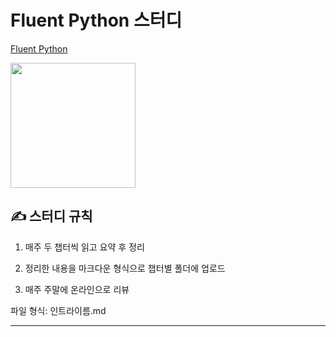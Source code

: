 # Fluent Python 스터디

[Fluent Python](https://www.oreilly.com/library/view/fluent-python-2nd/9781492056348/)

<img src="https://learning.oreilly.com/covers/urn:orm:book:9781492056348/200w/" width=200 />


## ✍ 스터디 규칙

1. 매주 두 챕터씩 읽고 요약 후 정리

2. 정리한 내용을 마크다운 형식으로 챕터별 폴더에 업로드

3. 매주 주말에 온라인으로 리뷰


파일 형식: 인트라이름.md

---

